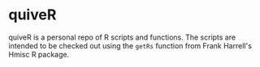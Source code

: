 # quiveR
quiveR is a personal repo of R scripts and functions.
The scripts are intended to be checked out using the `getRs` function from Frank Harrell's Hmisc R package.
